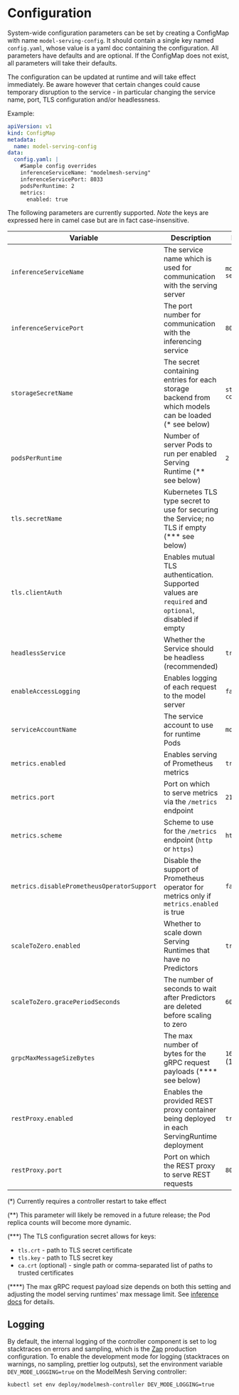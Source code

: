 # Configuration

System-wide configuration parameters can be set by creating a ConfigMap with name `model-serving-config`. It should contain a single key named `config.yaml`, whose value is a yaml doc containing the configuration. All parameters have defaults and are optional. If the ConfigMap does not exist, all parameters will take their defaults.

The configuration can be updated at runtime and will take effect immediately. Be aware however that certain changes could cause temporary disruption to the service - in particular changing the service name, port, TLS configuration and/or headlessness.

Example:

```yaml
apiVersion: v1
kind: ConfigMap
metadata:
  name: model-serving-config
data:
  config.yaml: |
    #Sample config overrides
    inferenceServiceName: "modelmesh-serving"
    inferenceServicePort: 8033
    podsPerRuntime: 2
    metrics:
      enabled: true
```

The following parameters are currently supported. _Note_ the keys are expressed here in camel case but are in fact case-insensitive.

| Variable                                   | Description                                                                                           | Default             |
| ------------------------------------------ | ----------------------------------------------------------------------------------------------------- | ------------------- |
| `inferenceServiceName`                     | The service name which is used for communication with the serving server                              | `modelmesh-serving` |
| `inferenceServicePort`                     | The port number for communication with the inferencing service                                        | `8033`              |
| `storageSecretName`                        | The secret containing entries for each storage backend from which models can be loaded (\* see below) | `storage-config`    |
| `podsPerRuntime`                           | Number of server Pods to run per enabled Serving Runtime (\*\* see below)                             | `2`                 |
| `tls.secretName`                           | Kubernetes TLS type secret to use for securing the Service; no TLS if empty (\*\*\* see below)        |                     |
| `tls.clientAuth`                           | Enables mutual TLS authentication. Supported values are `required` and `optional`, disabled if empty  |                     |
| `headlessService`                          | Whether the Service should be headless (recommended)                                                  | `true`              |
| `enableAccessLogging`                      | Enables logging of each request to the model server                                                   | `false`             |
| `serviceAccountName`                       | The service account to use for runtime Pods                                                           | `modelmesh`         |
| `metrics.enabled`                          | Enables serving of Prometheus metrics                                                                 | `true`              |
| `metrics.port`                             | Port on which to serve metrics via the `/metrics` endpoint                                            | `2112`              |
| `metrics.scheme`                           | Scheme to use for the `/metrics` endpoint (`http` or `https`)                                         | `https`             |
| `metrics.disablePrometheusOperatorSupport` | Disable the support of Prometheus operator for metrics only if `metrics.enabled` is true              | `false`             |
| `scaleToZero.enabled`                      | Whether to scale down Serving Runtimes that have no Predictors                                        | `true`              |
| `scaleToZero.gracePeriodSeconds`           | The number of seconds to wait after Predictors are deleted before scaling to zero                     | `60`                |
| `grpcMaxMessageSizeBytes`                  | The max number of bytes for the gRPC request payloads (\*\*\*\* see below)                            | `16777216` (16MiB)  |
| `restProxy.enabled`                        | Enables the provided REST proxy container being deployed in each ServingRuntime deployment            | `true`              |
| `restProxy.port`                           | Port on which the REST proxy to serve REST requests                                                   | `8008`              |

(\*) Currently requires a controller restart to take effect

(\*\*) This parameter will likely be removed in a future release; the Pod replica counts will become more dynamic.

(\*\*\*) The TLS configuration secret allows for keys:

- `tls.crt` - path to TLS secret certificate
- `tls.key` - path to TLS secret key
- `ca.crt` (optional) - single path or comma-separated list of paths to trusted certificates

(\*\*\*\*) The max gRPC request payload size depends on both this setting and adjusting the model serving runtimes' max message limit. See [inference docs](predictors/run-inference) for details.

## Logging

By default, the internal logging of the controller component is set to log stacktraces on errors and sampling, which is the [Zap](https://pkg.go.dev/sigs.k8s.io/controller-runtime/pkg/log/zap#Options) production configuration. To enable the development mode for logging (stacktraces on warnings, no sampling, prettier log outputs), set the environment variable `DEV_MODE_LOGGING=true` on the ModelMesh Serving controller:

```sh
kubectl set env deploy/modelmesh-controller DEV_MODE_LOGGING=true
```
